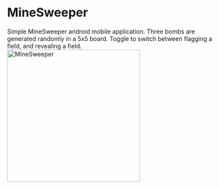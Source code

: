 # MineSweeper
Simple MineSweeper android mobile application.
Three bombs are generated randomly in a 5x5 board. Toggle to switch between flagging a field, and revealing a field. 
</br>
<img width="310" alt="MineSweeper" src="https://user-images.githubusercontent.com/46407989/66003147-914d2680-e4a5-11e9-88a5-4faa5f6f368f.png">
